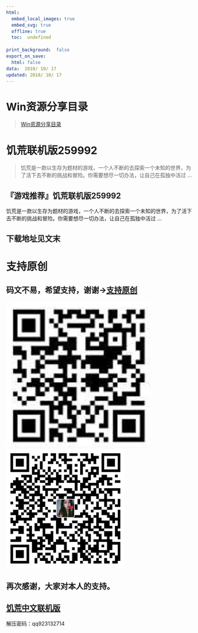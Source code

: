 ```yaml
---
html:
  embed_local_images: true
  embed_svg: true
  offline: true
  toc:  undefined

print_background:  false
export_on_save:
  html: false
data:  2018/ 10/ 17
updated: 2018/ 10/ 17
---
```


# Win资源分享目录

> [Win资源分享目录](https://blog.csdn.net/qq923132714/article/details/83108491 "Win资源分享目录")


# 饥荒联机版259992

> 饥荒是一款以生存为题材的游戏，一个人不断的去探索一个未知的世界，为了活下去不断的挑战和冒险。你需要想尽一切办法，让自己在孤独中活过 ...


## 『游戏推荐』饥荒联机版259992

 饥荒是一款以生存为题材的游戏，一个人不断的去探索一个未知的世界，为了活下去不断的挑战和冒险。你需要想尽一切办法，让自己在孤独中活过 ...

## 下载地址见文末

# 支持原创
## 码文不易，希望支持，谢谢->**[支持原创](http://blog.csdn.net/qq923132714/article/details/79399145)**
![微信支付](https://raw.githubusercontent.com/923132714/my_picture/master/blog/support/weixin.png)![微信支付](https://raw.githubusercontent.com/923132714/my_picture/master/blog/support/支付宝.png)
## 再次感谢，大家对本人的支持。



## [饥荒中文联机版](http://u16848854.ctfile.net/fs/16848854-315430864 "饥荒中文联机版")

解压密码：qq923132714
